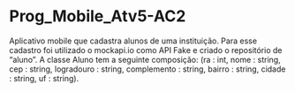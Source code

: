 # Prog_Mobile_Atv5-AC2
Aplicativo mobile que cadastra alunos de uma instituição. Para esse cadastro foi utilizado o mockapi.io como API Fake e criado o repositório de “aluno”. A classe Aluno tem a seguinte composição: (ra : int, nome : string, cep : string, logradouro : string, complemento : string, bairro : string, cidade : string, uf : string).
